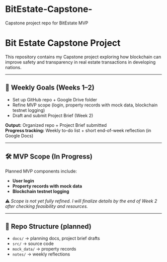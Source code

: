 # BitEstate-Capstone-
Capstone project repo for BitEstate MVP

# Bit Estate Capstone Project

This repository contains my Capstone project exploring how blockchain can improve safety and transparency in real estate transactions in developing nations.

---

## 📌 Weekly Goals (Weeks 1–2)
- Set up GitHub repo + Google Drive folder  
- Refine MVP scope (login, property records with mock data, blockchain testnet logging)  
- Draft and submit Project Brief (Week 2)  

**Output:** Organized repo + Project Brief submitted  
**Progress tracking:** Weekly to-do list + short end-of-week reflection (in Google Docs)

---

## 🛠️ MVP Scope (In Progress)
Planned MVP components include:
- **User login**  
- **Property records with mock data**  
- **Blockchain testnet logging**

⚠️ *Scope is not yet fully refined. I will finalize details by the end of Week 2 after checking feasibility and resources.*

---

## 📂 Repo Structure (planned)
- `docs/` → planning docs, project brief drafts  
- `src/` → source code  
- `mock_data/` → property records  
- `notes/` → weekly reflections  
